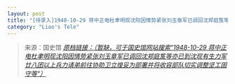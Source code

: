 ```yaml
---
layout: post
title: "[待录入]1948-10-29 蒋中正电杜聿明现沈阳因情势紧张刘玉章军已调回沈郑庭笈等亦已到沈现有生力军廿八团以上兵力请弟前往协助卫立煌妥为部署并将收容部队切实调整坚工固守等"
category: "Liao's Tele"
---
```



> 来源：国史馆 [*原档链接：（暂缺，可于国史馆网站搜索“1948-10-29 蒋中正电杜聿明现沈阳因情势紧张刘玉章军已调回沈郑庭笈等亦已到沈现有生力军廿八团以上兵力请弟前往协助卫立煌妥为部署并将收容部队切实调整坚工固守等“）*]()
